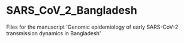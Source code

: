 # SARS_CoV_2_Bangladesh
Files for the manuscript 'Genomic epidemiology of early SARS-CoV-2 transmission dynamics in Bangladesh'
